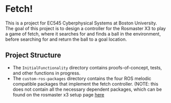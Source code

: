 # Fetch!

This is a project for EC545 Cyberphysical Systems at Boston University. The goal of this project is to design a controller for the Rosmaster X3 to play a game of fetch, where it searches for and finds a ball in the environment, before searching for and return the ball to a goal location. 

## Project Structure

- The `InitialFunctionality` directory contains proofs-of-concept, tests, and other functions in progress.
- The `custom-ros-packages` directory contains the four ROS melodic compatible packages that implement the fetch controller. (NOTE: this does not contain all the necessary dependent packages, which can be found on the rosmaster x3 setup page [here](http://www.yahboom.net/study/ROSMASTER-X3)
